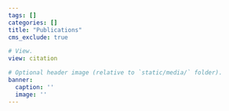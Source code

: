 ```yaml
---
tags: []
categories: []
title: "Publications"
cms_exclude: true

# View.
view: citation

# Optional header image (relative to `static/media/` folder).
banner:
  caption: ''
  image: ''
---
```


<style>
h1.lg\:text-6xl {
  font-size: 2rem !important;
}
</style>